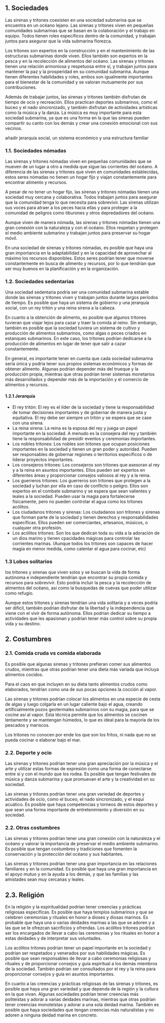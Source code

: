 ## 1. Sociedades 

Las sirenas y tritones coexisten en una sociedad submarina que se encuentra en un océano lejano. Las sirenas y tritones viven en pequeñas comunidades submarinas que se basan en la colaboración y el trabajo en equipo. Todos tienen roles específicos dentro de la comunidad, y trabajan juntos para asegurar que la vida submarina florezca.

Los tritones son expertos en la construcción y en el mantenimiento de las estructuras submarinas donde viven. Ellos también son expertos en la pesca y en la recolección de alimentos del océano. Las sirenas y tritones tienen una relación armoniosa y respetuosa entre sí, y trabajan juntos para mantener la paz y la prosperidad en su comunidad submarina. Aunque tienen diferentes habilidades y roles, ambos son igualmente importantes para el bienestar de la comunidad y se valoran mutuamente por sus contribuciones.

Además de trabajar juntos, las sirenas y tritones también disfrutan de tiempo de ocio y recreación. Ellos practican deportes submarinos, como el buceo y el nado sincronizado, y también disfrutan de actividades artísticas como la música y la danza. La música es muy importante para esta sociedad submarina, ya que es una forma en la que las sirenas pueden compartir su canto con los demás y crear una conexión emocional con sus vecinos.

añadir jerarquía social, un sistema económico y una estructura familiar

### 1.1. Sociedades nómadas

Las sirenas y tritones nómadas viven en pequeñas comunidades que se mueven de un lugar a otro a medida que sigue las corrientes del océano. A diferencia de las sirenas y tritones que viven en comunidades establecidas, estos seres nómadas no tienen un hogar fijo y viajan constantemente para encontrar alimento y recursos.

A pesar de no tener un hogar fijo, las sirenas y tritones nómadas tienen una sociedad muy cercana y colaborativa. Todos trabajan juntos para asegurar que la comunidad tenga lo que necesita para sobrevivir. Las sirenas utilizan sus voces para atraer a los peces hacia ellas y para proteger a la comunidad de peligros como tiburones y otros depredadores del océano. 

Aunque viven de manera nómada, las sirenas y tritones nómadas tienen una gran conexión con la naturaleza y con el océano. Ellos respetan y protegen el medio ambiente submarino y trabajan juntos para preservar su hogar móvil.

En una sociedad de sirenas y tritones nómadas, es posible que haya una gran importancia en la adaptabilidad y en la capacidad de aprovechar al máximo los recursos disponibles. Estos seres podrían tener que moverse constantemente en busca de alimento y recursos, por lo que tendrían que ser muy buenos en la planificación y en la organización.

### 1.2. Sociedades sedentarias

Una sociedad sedentaria podría ser una comunidad submarina estable donde las sirenas y tritones viven y trabajan juntos durante largos períodos de tiempo. Es posible que haya un sistema de gobierno y una jerarquía social, con un rey tritón y una reina sirena a la cabeza.

En cuanto a la obtención de alimento, es posible que algunos tritones tuvieran que viajar lejos para cazar y traer la comida al reino. Sin embargo, también es posible que la sociedad tuviera un sistema de cultivo y producción de alimentos submarinos, como algas o peces criados en estanques submarinos. En este caso, los tritones podrían dedicarse a la producción de alimentos en lugar de tener que salir a cazar constantemente.

En general, es importante tener en cuenta que cada sociedad submarina sería única y podría tener sus propios sistemas económicos y formas de obtener alimento. Algunas podrían depender más del trueque y la producción propia, mientras que otras podrían tener sistemas monetarios más desarrollados y depender más de la importación y el comercio de alimentos y recursos.

#### 1.2.1 Jerarquía

* El rey tritón: El rey es el líder de la sociedad y tiene la responsabilidad de tomar decisiones importantes y de gobernar de manera justa y equitativa. El rey debe ser siempre un tritón y se espera que se case con una sirena.
* La reina sirena: La reina es la esposa del rey y juega un papel importante en la sociedad. A menudo es la consejera del rey y también tiene la responsabilidad de presidir eventos y ceremonias importantes.
* Los nobles tritones: Los nobles son tritones que ocupan posiciones importantes en la sociedad y tienen un gran poder y autoridad. Pueden ser responsables de gobernar regiones o territorios específicos o de liderar proyectos importantes.
* Los consejeros tritones: Los consejeros son tritones que asesoran al rey y a la reina en asuntos importantes. Ellos pueden ser expertos en diferentes áreas y proporcionar consejos valiosos al rey y a la reina.
* Los guerreros tritones: Los guerreros son tritones que protegen a la sociedad y luchan por ella en caso de conflicto o peligro. Ellos son expertos en el combate submarino y se espera que sean valientes y leales a la sociedad. Pueden usar la magia para fortalecerse físicamente, pero no pueden controlar el agua como los tritones acólitos.
* Los ciudadanos tritones y sirenas: Los ciudadanos son tritones y sirenas que forman parte de la sociedad y tienen derechos y responsabilidades específicas. Ellos pueden ser comerciantes, artesanos, músicos, o cualquier otra profesión.
* Los acólitos tritones: Son los que dedican toda su vida a la adoración de un dios marino y tienen cpacidades mágicas para controlar las corrientes marinas. (Aunque todos los tritones son capaces de hacer magia en menor medida, como calentar el agua para cocinar, etc)

### 1.3 Lobos solitarios

los tritones y sirenas que viven solos y se buscan la vida de forma autónoma e independiente tendrían que encontrar su propia comida y recursos para sobrevivir. Esto podría incluir la pesca y la recolección de alimentos del océano, así como la busquedas de cuevas que poder utilizar como refugio.

Aunque estos tritones y sirenas tendrían una vida solitaria y a veces podría ser difícil, también podrían disfrutar de la libertad y la independencia que viene con el vivir de forma autónoma. Ellos podrían dedicar su tiempo a actividades que les apasionan y podrían tener más control sobre su propia vida y su destino.

## 2. Costumbres
### 2.1. Comida cruda vs comida elaborada

Es posible que algunas sirenas y tritones prefieran comer sus alimentos crudos, mientras que otras podrían tener una dieta más variada que incluya alimentos cocidos.

Para el caos en que incluyen en su dieta tanto alimentos crudos como elaborados, tendrían como una de sus pocas opciones la cocción al vapor. 

Las sirenas y tritones podrían colocar los alimentos en una especie de cesta de algas y luego colgarla en un lugar caliente bajo el agua, creando artificialmente pozos geotermales submarinos con su magia, para que se cocine así al vapor. Esta técnica permite que los alimentos se cocinen lentamente y se mantengan húmedos, lo que es ideal para la mayoría de los pescados y mariscos.

Los tritones no conocen por ende los que son los fritos, ni nada que no se pueda cocinar o elaborar bajo el mar.

### 2.2. Deporte y ocio

Las sirenas y tritones podrían tener una gran apreciación por la música y el arte y utilizar estas formas de expresión como una forma de conectarse entre sí y con el mundo que los rodea. Es posible que tengan festivales de música y danza submarina y que promuevan el arte y la creatividad en su sociedad.

Las sirenas y tritones podrían tener una gran variedad de deportes y actividades de ocio, como el buceo, el nado sincronizado, y el esquí acuático. Es posible que haya competencias y torneos de estos deportes y que sean una forma importante de entretenimiento y diversión en su sociedad.

### 2.2. Otras costumbres

Las sirenas y tritones podrían tener una gran conexión con la naturaleza y el océano y valorar la importancia de preservar el medio ambiente submarino. Es posible que tengan costumbres y tradiciones que fomenten la conservación y la protección del océano y sus habitantes.

Las sirenas y tritones podrían tener una gran importancia en las relaciones familiares y en la comunidad. Es posible que haya una gran importancia en el apoyo mutuo y en la ayuda a los demás, y que las familias y las amistades sean muy cercanas y leales.

## 2.3. Religión

En la religión y la espiritualidad podrían tener creencias y prácticas religiosas específicas. Es posible que haya templos submarinos y que se celebren ceremonias y rituales en honor a dioses y diosas marinos. Es probable que haya una o varias deidades marinas a las que se adoren y a las que se le ofrezcan sacrificios y ofrendas. Los acólitos tritones podrían ser los encargados de llevar a cabo las ceremonias y los rituales en honor a estas deidades y de interpretar sus voluntades.

Los acólitos tritones podrían tener un papel importante en la sociedad y podrían ser respetados y venerados por sus habilidades mágicas. Es posible que sean responsables de llevar a cabo ceremonias religiosas y rituales y de proporcionar consejos y guía espiritual a los demás miembros de la sociedad. También podrían ser consultados por el rey y la reina para proporcionar consejos y guía en asuntos importantes.

En cuanto a las creencias y prácticas religiosas de las sirenas y tritones, es posible que haya una gran variedad y que dependa de la región y la cultura en la que vivan. Algunas sociedades podrían tener creencias más politeístas y adorar a varias deidades marinas, mientras que otras podrían tener creencias monoteístas y adorar a una sola deidad marina. También es posible que haya sociedades que tengan creencias más naturalistas y no adoren a ninguna deidad marina en concreto.